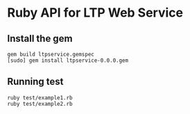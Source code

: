 Ruby API for LTP Web Service
============================

## Install the gem

```
gem build ltpservice.gemspec
[sudo] gem install ltpservice-0.0.0.gem
```

## Running test

```
ruby test/example1.rb
ruby test/example2.rb
```
